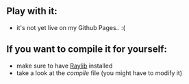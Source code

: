 ## Play with it:
 - it's not yet live on my Github Pages.. :(

## If you want to compile it for yourself:
 - make sure to have [Raylib](https://www.raylib.com/) installed
 - take a look at the *compile* file (you might have to modify it)
